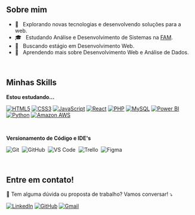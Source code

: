 ## **Sobre mim**

- 🤔 &nbsp; Explorando novas tecnologias e desenvolvendo soluções para a web.
- 🎓 &nbsp; Estudando Análise e Desenvolvimento de Sistemas na <a href="https://vemprafam.com.br/">FAM</a>.
- 💼 &nbsp; Buscando estágio em Desenvolvimento Web.
- 🌱 &nbsp; Aprendendo mais sobre Desenvolvimento Web e Análise de Dados.

<br>

## **Minhas Skills**

**Estou estudando...**

[![HTML5](https://img.shields.io/badge/HTML5-%23E34F26.svg?&style=for-the-badge&logo=html5&logoColor=white&size=20)](#)
[![CSS3](https://img.shields.io/badge/CSS3-%231572B6.svg?&style=for-the-badge&logo=css3&logoColor=white&size=20)](#)
[![JavaScript](https://img.shields.io/badge/JavaScript-%23323330.svg?&style=for-the-badge&logo=javascript&logoColor=%23F7DF1E&size=20)](#)
[![React](https://img.shields.io/badge/React-%2320232a.svg?&style=for-the-badge&logo=react&logoColor=%2361DAFB&size=20)](#)
[![PHP](https://img.shields.io/badge/PHP-%23777BB4.svg?&style=for-the-badge&logo=php&logoColor=white&size=20)](#)
[![MySQL](https://img.shields.io/badge/-MySQL-4479A1?style=for-the-badge&logo=mysql&logoColor=ffffff)](#)
[![Power BI](https://img.shields.io/badge/Power%20BI-%23F2C811.svg?&style=for-the-badge&logo=powerbi&logoColor=black&size=20)](#)
[![Python](https://img.shields.io/badge/Python-%233776AB.svg?&style=for-the-badge&logo=python&logoColor=white&size=20)](#)
[![Amazon AWS](https://img.shields.io/badge/AWS-%23FF9900.svg?&style=for-the-badge&logo=amazonaws&logoColor=white&size=20)](#)

<br>

**Versionamento de Código e IDE's**

![Git](https://img.shields.io/badge/-Git-F05032?logo=git&logoColor=white&style=flat-square)&nbsp; ![GitHub](https://img.shields.io/badge/-GitHub-1E1E1E?logo=github&logoColor=white&style=flat-square)&nbsp; ![VS Code](https://img.shields.io/badge/-VS_Code-007ACC?logo=visual-studio-code&logoColor=white&style=flat-square)&nbsp; ![Trello](https://img.shields.io/badge/-Trello-0079BF?logo=trello&logoColor=white&style=flat-square)&nbsp; ![Figma](https://img.shields.io/badge/-Figma-1E1E1E?logo=figma&logoColor=white&style=flat-square)

<br>

## **Entre em contato!**
<p align="left">
  💌 Tem alguma dúvida ou proposta de trabalho? Vamos conversar! ⤵️
</p>

<p align="left">

[![LinkedIn](https://img.shields.io/badge/-LinkedIn-0077B5?style=flat-square&logo=linkedin&logoColor=white)](https://www.linkedin.com/in/coelhojulia48/)
[![GitHub](https://img.shields.io/badge/-GitHub-181717?style=flat-square&logo=github&logoColor=white)](https://github.com/coelhojulia)
[![Gmail](https://img.shields.io/badge/-Gmail-D14836?style=flat-square&logo=gmail&logoColor=white)](mailto:coelhojuliacv@gmail.com)

 </p>
